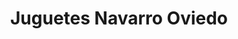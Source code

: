---
title: "Juguetes Navarro Oviedo"
url: /oviedo-uvieu/juguetes-navarro-oviedo/
shop: Spielzeug
---